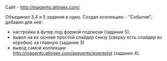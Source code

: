 Сайт - http://magento.atlogex.com/

Объединил 3,4 и 5 задания в одно. Создал коллекцию - "События", добавил для неё:
- настройки в футер под формой подписки (задание 5),
- вывел на их основе простой слайдер снизу (сверху есть слайдер из коробки) на главную (задание 3)
- вывод самой коллекции http://magento.atlogex.com/axevents/eventslist (задание 4).
